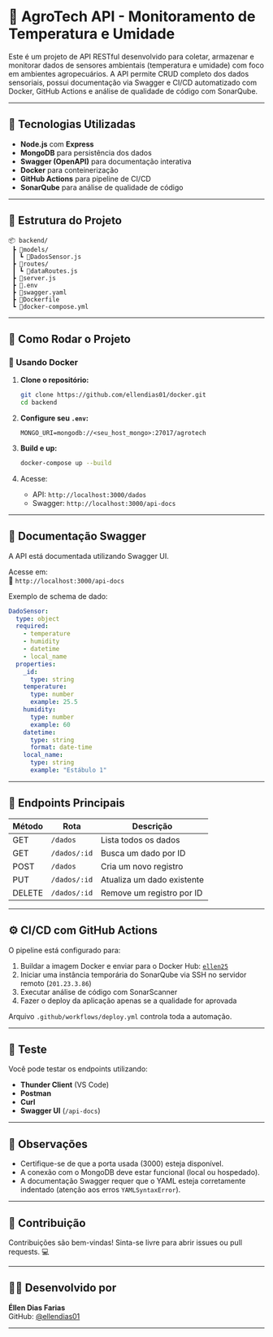 
# 🌱 AgroTech API - Monitoramento de Temperatura e Umidade

Este é um projeto de API RESTful desenvolvido para coletar, armazenar e monitorar dados de sensores ambientais (temperatura e umidade) com foco em ambientes agropecuários. A API permite CRUD completo dos dados sensoriais, possui documentação via Swagger e CI/CD automatizado com Docker, GitHub Actions e análise de qualidade de código com SonarQube.

---

## 🔧 Tecnologias Utilizadas

- **Node.js** com **Express**
- **MongoDB** para persistência dos dados
- **Swagger (OpenAPI)** para documentação interativa
- **Docker** para conteinerização
- **GitHub Actions** para pipeline de CI/CD
- **SonarQube** para análise de qualidade de código

---

## 📁 Estrutura do Projeto

```
📦 backend/
 ┣ 📂models/
 ┃ ┗ 📜DadosSensor.js
 ┣ 📂routes/
 ┃ ┗ 📜dataRoutes.js
 ┣ 📜server.js
 ┣ 📜.env
 ┣ 📜swagger.yaml
 ┣ 📜Dockerfile
 ┗ 📜docker-compose.yml
```

---

## 🚀 Como Rodar o Projeto

### 🐳 Usando Docker

1. **Clone o repositório:**
   ```bash
   git clone https://github.com/ellendias01/docker.git
   cd backend
   ```

2. **Configure seu `.env`:**
   ```env
   MONGO_URI=mongodb://<seu_host_mongo>:27017/agrotech
   ```

3. **Build e up:**
   ```bash
   docker-compose up --build
   ```

4. Acesse:
   - API: `http://localhost:3000/dados`
   - Swagger: `http://localhost:3000/api-docs`

---

## 📑 Documentação Swagger

A API está documentada utilizando Swagger UI.

Acesse em:  
📌 `http://localhost:3000/api-docs`

Exemplo de schema de dado:

```yaml
DadoSensor:
  type: object
  required:
    - temperature
    - humidity
    - datetime
    - local_name
  properties:
    _id:
      type: string
    temperature:
      type: number
      example: 25.5
    humidity:
      type: number
      example: 60
    datetime:
      type: string
      format: date-time
    local_name:
      type: string
      example: "Estábulo 1"
```

---

## 🔁 Endpoints Principais

| Método | Rota                 | Descrição                     |
|--------|----------------------|-------------------------------|
| GET    | `/dados`             | Lista todos os dados          |
| GET    | `/dados/:id`         | Busca um dado por ID          |
| POST   | `/dados`             | Cria um novo registro         |
| PUT    | `/dados/:id`         | Atualiza um dado existente    |
| DELETE | `/dados/:id`         | Remove um registro por ID     |

---

## ⚙️ CI/CD com GitHub Actions

O pipeline está configurado para:

1. Buildar a imagem Docker e enviar para o Docker Hub: [`ellen25`](https://hub.docker.com/u/ellen25)
2. Iniciar uma instância temporária do SonarQube via SSH no servidor remoto (`201.23.3.86`)
3. Executar análise de código com SonarScanner
4. Fazer o deploy da aplicação apenas se a qualidade for aprovada

Arquivo `.github/workflows/deploy.yml` controla toda a automação.

---

## 🧪 Teste

Você pode testar os endpoints utilizando:

- **Thunder Client** (VS Code)
- **Postman**
- **Curl**
- **Swagger UI** (`/api-docs`)

---

## 📌 Observações

- Certifique-se de que a porta usada (3000) esteja disponível.
- A conexão com o MongoDB deve estar funcional (local ou hospedado).
- A documentação Swagger requer que o YAML esteja corretamente indentado (atenção aos erros `YAMLSyntaxError`).

---

## 🤝 Contribuição

Contribuições são bem-vindas! Sinta-se livre para abrir issues ou pull requests. 💻

---

## 👩‍💻 Desenvolvido por

**Éllen Dias Farias**  
GitHub: [@ellendias01](https://github.com/ellendias01)

---
